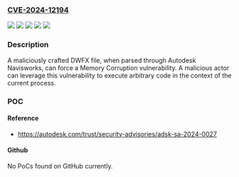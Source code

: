 ### [CVE-2024-12194](https://cve.mitre.org/cgi-bin/cvename.cgi?name=CVE-2024-12194)
![](https://img.shields.io/static/v1?label=Product&message=Navisworks%20Freedom&color=blue)
![](https://img.shields.io/static/v1?label=Product&message=Navisworks%20Manage&color=blue)
![](https://img.shields.io/static/v1?label=Product&message=Navisworks%20Simulate&color=blue)
![](https://img.shields.io/static/v1?label=Version&message=2025%3C%202025.4%20&color=brighgreen)
![](https://img.shields.io/static/v1?label=Vulnerability&message=CWE-120%20Buffer%20Copy%20without%20Checking%20Size%20of%20Input%20('Classic%20Buffer%20Overflow')&color=brighgreen)

### Description

A maliciously crafted DWFX file, when parsed through Autodesk Navisworks, can force a Memory Corruption vulnerability. A malicious actor can leverage this vulnerability to execute arbitrary code in the context of the current process.

### POC

#### Reference
- https://autodesk.com/trust/security-advisories/adsk-sa-2024-0027

#### Github
No PoCs found on GitHub currently.


